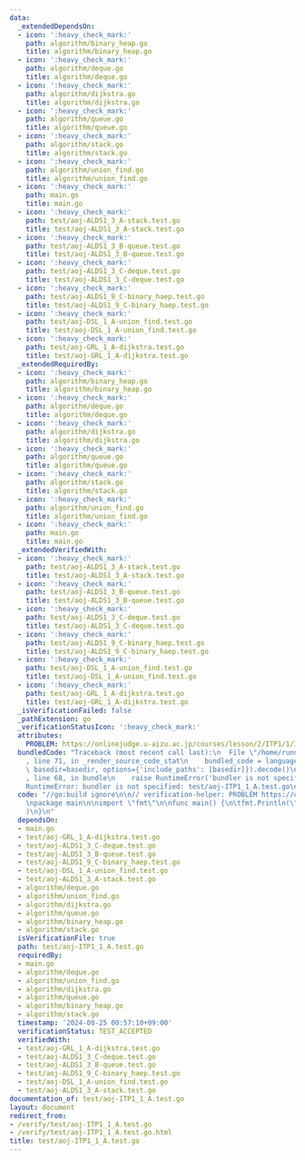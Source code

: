 ```yaml
---
data:
  _extendedDependsOn:
  - icon: ':heavy_check_mark:'
    path: algorithm/binary_heap.go
    title: algorithm/binary_heap.go
  - icon: ':heavy_check_mark:'
    path: algorithm/deque.go
    title: algorithm/deque.go
  - icon: ':heavy_check_mark:'
    path: algorithm/dijkstra.go
    title: algorithm/dijkstra.go
  - icon: ':heavy_check_mark:'
    path: algorithm/queue.go
    title: algorithm/queue.go
  - icon: ':heavy_check_mark:'
    path: algorithm/stack.go
    title: algorithm/stack.go
  - icon: ':heavy_check_mark:'
    path: algorithm/union_find.go
    title: algorithm/union_find.go
  - icon: ':heavy_check_mark:'
    path: main.go
    title: main.go
  - icon: ':heavy_check_mark:'
    path: test/aoj-ALDS1_3_A-stack.test.go
    title: test/aoj-ALDS1_3_A-stack.test.go
  - icon: ':heavy_check_mark:'
    path: test/aoj-ALDS1_3_B-queue.test.go
    title: test/aoj-ALDS1_3_B-queue.test.go
  - icon: ':heavy_check_mark:'
    path: test/aoj-ALDS1_3_C-deque.test.go
    title: test/aoj-ALDS1_3_C-deque.test.go
  - icon: ':heavy_check_mark:'
    path: test/aoj-ALDS1_9_C-binary_haep.test.go
    title: test/aoj-ALDS1_9_C-binary_haep.test.go
  - icon: ':heavy_check_mark:'
    path: test/aoj-DSL_1_A-union_find.test.go
    title: test/aoj-DSL_1_A-union_find.test.go
  - icon: ':heavy_check_mark:'
    path: test/aoj-GRL_1_A-dijkstra.test.go
    title: test/aoj-GRL_1_A-dijkstra.test.go
  _extendedRequiredBy:
  - icon: ':heavy_check_mark:'
    path: algorithm/binary_heap.go
    title: algorithm/binary_heap.go
  - icon: ':heavy_check_mark:'
    path: algorithm/deque.go
    title: algorithm/deque.go
  - icon: ':heavy_check_mark:'
    path: algorithm/dijkstra.go
    title: algorithm/dijkstra.go
  - icon: ':heavy_check_mark:'
    path: algorithm/queue.go
    title: algorithm/queue.go
  - icon: ':heavy_check_mark:'
    path: algorithm/stack.go
    title: algorithm/stack.go
  - icon: ':heavy_check_mark:'
    path: algorithm/union_find.go
    title: algorithm/union_find.go
  - icon: ':heavy_check_mark:'
    path: main.go
    title: main.go
  _extendedVerifiedWith:
  - icon: ':heavy_check_mark:'
    path: test/aoj-ALDS1_3_A-stack.test.go
    title: test/aoj-ALDS1_3_A-stack.test.go
  - icon: ':heavy_check_mark:'
    path: test/aoj-ALDS1_3_B-queue.test.go
    title: test/aoj-ALDS1_3_B-queue.test.go
  - icon: ':heavy_check_mark:'
    path: test/aoj-ALDS1_3_C-deque.test.go
    title: test/aoj-ALDS1_3_C-deque.test.go
  - icon: ':heavy_check_mark:'
    path: test/aoj-ALDS1_9_C-binary_haep.test.go
    title: test/aoj-ALDS1_9_C-binary_haep.test.go
  - icon: ':heavy_check_mark:'
    path: test/aoj-DSL_1_A-union_find.test.go
    title: test/aoj-DSL_1_A-union_find.test.go
  - icon: ':heavy_check_mark:'
    path: test/aoj-GRL_1_A-dijkstra.test.go
    title: test/aoj-GRL_1_A-dijkstra.test.go
  _isVerificationFailed: false
  _pathExtension: go
  _verificationStatusIcon: ':heavy_check_mark:'
  attributes:
    PROBLEM: https://onlinejudge.u-aizu.ac.jp/courses/lesson/2/ITP1/1/ITP1_1_A
  bundledCode: "Traceback (most recent call last):\n  File \"/home/runner/.local/lib/python3.10/site-packages/onlinejudge_verify/documentation/build.py\"\
    , line 71, in _render_source_code_stat\n    bundled_code = language.bundle(stat.path,\
    \ basedir=basedir, options={'include_paths': [basedir]}).decode()\n  File \"/home/runner/.local/lib/python3.10/site-packages/onlinejudge_verify/languages/user_defined.py\"\
    , line 68, in bundle\n    raise RuntimeError('bundler is not specified: {}'.format(str(path)))\n\
    RuntimeError: bundler is not specified: test/aoj-ITP1_1_A.test.go\n"
  code: "//go:build ignore\n\n// verification-helper: PROBLEM https://onlinejudge.u-aizu.ac.jp/courses/lesson/2/ITP1/1/ITP1_1_A\n\
    \npackage main\n\nimport \"fmt\"\n\nfunc main() {\n\tfmt.Println(\"Hello World\"\
    )\n}\n"
  dependsOn:
  - main.go
  - test/aoj-GRL_1_A-dijkstra.test.go
  - test/aoj-ALDS1_3_C-deque.test.go
  - test/aoj-ALDS1_3_B-queue.test.go
  - test/aoj-ALDS1_9_C-binary_haep.test.go
  - test/aoj-DSL_1_A-union_find.test.go
  - test/aoj-ALDS1_3_A-stack.test.go
  - algorithm/deque.go
  - algorithm/union_find.go
  - algorithm/dijkstra.go
  - algorithm/queue.go
  - algorithm/binary_heap.go
  - algorithm/stack.go
  isVerificationFile: true
  path: test/aoj-ITP1_1_A.test.go
  requiredBy:
  - main.go
  - algorithm/deque.go
  - algorithm/union_find.go
  - algorithm/dijkstra.go
  - algorithm/queue.go
  - algorithm/binary_heap.go
  - algorithm/stack.go
  timestamp: '2024-08-25 00:57:10+09:00'
  verificationStatus: TEST_ACCEPTED
  verifiedWith:
  - test/aoj-GRL_1_A-dijkstra.test.go
  - test/aoj-ALDS1_3_C-deque.test.go
  - test/aoj-ALDS1_3_B-queue.test.go
  - test/aoj-ALDS1_9_C-binary_haep.test.go
  - test/aoj-DSL_1_A-union_find.test.go
  - test/aoj-ALDS1_3_A-stack.test.go
documentation_of: test/aoj-ITP1_1_A.test.go
layout: document
redirect_from:
- /verify/test/aoj-ITP1_1_A.test.go
- /verify/test/aoj-ITP1_1_A.test.go.html
title: test/aoj-ITP1_1_A.test.go
---
```

